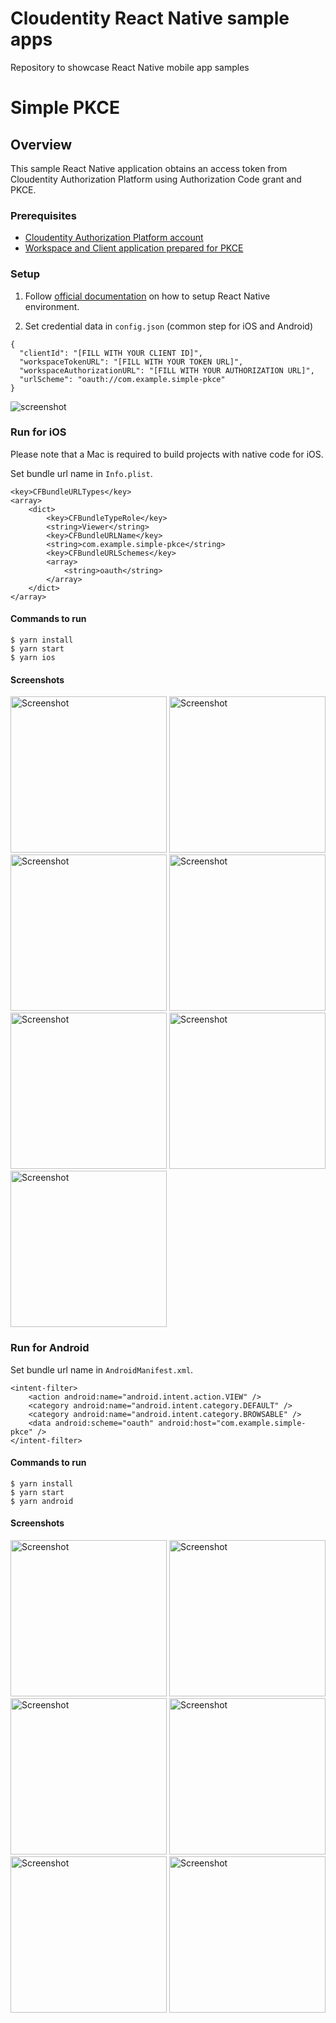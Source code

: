 # Cloudentity React Native sample apps

Repository to showcase React Native mobile app samples

# Simple PKCE

## Overview

This sample React Native application obtains an access token from Cloudentity Authorization Platform using Authorization Code grant and PKCE.

### Prerequisites

- [Cloudentity Authorization Platform account](https://authz.cloudentity.io/register)
- [Workspace and Client application prepared for PKCE](https://developer.cloudentity.com/basics/oauth_grant_types/authorization_code_with_pkce/?)

### Setup

1. Follow [official documentation](https://reactnative.dev/docs/environment-setup) on how to setup React Native environment.

2. Set credential data in `config.json` (common step for iOS and Android)

```
{
  "clientId": "[FILL WITH YOUR CLIENT ID]",
  "workspaceTokenURL": "[FILL WITH YOUR TOKEN URL]",
  "workspaceAuthorizationURL": "[FILL WITH YOUR AUTHORIZATION URL]",
  "urlScheme": "oauth://com.example.simple-pkce"
}
```

![screenshot](https://github.com/cloudentity/ce-samples-react-native-apps/blob/master/SimplePKCE/assets/img/readme/readme-screenshot.png?raw=true)

### Run for iOS

Please note that a Mac is required to build projects with native code for iOS.

Set bundle url name in `Info.plist`.

```
<key>CFBundleURLTypes</key>
<array>
    <dict>
        <key>CFBundleTypeRole</key>
        <string>Viewer</string>
        <key>CFBundleURLName</key>
        <string>com.example.simple-pkce</string>
        <key>CFBundleURLSchemes</key>
        <array>
            <string>oauth</string>
        </array>
    </dict>
</array>
```

#### Commands to run

```
$ yarn install
$ yarn start
$ yarn ios
```

#### Screenshots
<img width="250" alt="Screenshot" src="https://github.com/cloudentity/ce-samples-react-native-apps/blob/master/SimplePKCE/assets/img/readme/ios-1.png"> <img width="250" alt="Screenshot" src="https://github.com/cloudentity/ce-samples-react-native-apps/blob/master/SimplePKCE/assets/img/readme/ios-2.png">
<img width="250" alt="Screenshot" src="https://github.com/cloudentity/ce-samples-react-native-apps/blob/master/SimplePKCE/assets/img/readme/ios-3.png">
<img width="250" alt="Screenshot" src="https://github.com/cloudentity/ce-samples-react-native-apps/blob/master/SimplePKCE/assets/img/readme/ios-4.png">
<img width="250" alt="Screenshot" src="https://github.com/cloudentity/ce-samples-react-native-apps/blob/master/SimplePKCE/assets/img/readme/ios-5.png">
<img width="250" alt="Screenshot" src="https://github.com/cloudentity/ce-samples-react-native-apps/blob/master/SimplePKCE/assets/img/readme/ios-6.png">
<img width="250" alt="Screenshot" src="https://github.com/cloudentity/ce-samples-react-native-apps/blob/master/SimplePKCE/assets/img/readme/ios-7.png">

### Run for Android

Set bundle url name in `AndroidManifest.xml`.

```
<intent-filter>
    <action android:name="android.intent.action.VIEW" />
    <category android:name="android.intent.category.DEFAULT" />
    <category android:name="android.intent.category.BROWSABLE" />
    <data android:scheme="oauth" android:host="com.example.simple-pkce" />
</intent-filter>
```

#### Commands to run

```
$ yarn install
$ yarn start
$ yarn android
```

#### Screenshots

<img width="250" alt="Screenshot" src="https://github.com/cloudentity/ce-samples-react-native-apps/blob/master/SimplePKCE/assets/img/readme/android-1.png"> <img width="250" alt="Screenshot" src="https://github.com/cloudentity/ce-samples-react-native-apps/blob/master/SimplePKCE/assets/img/readme/android-2.png">
<img width="250" alt="Screenshot" src="https://github.com/cloudentity/ce-samples-react-native-apps/blob/master/SimplePKCE/assets/img/readme/android-3.png">
<img width="250" alt="Screenshot" src="https://github.com/cloudentity/ce-samples-react-native-apps/blob/master/SimplePKCE/assets/img/readme/android-4.png">
<img width="250" alt="Screenshot" src="https://github.com/cloudentity/ce-samples-react-native-apps/blob/master/SimplePKCE/assets/img/readme/android-5.png">
<img width="250" alt="Screenshot" src="https://github.com/cloudentity/ce-samples-react-native-apps/blob/master/SimplePKCE/assets/img/readme/android-6.png">
